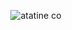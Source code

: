 <p align="center"><img src="https://astatine.co.tz/wp-content/uploads/2019/11/ASTATINE-15.svg" alt="atatine co"></p>
